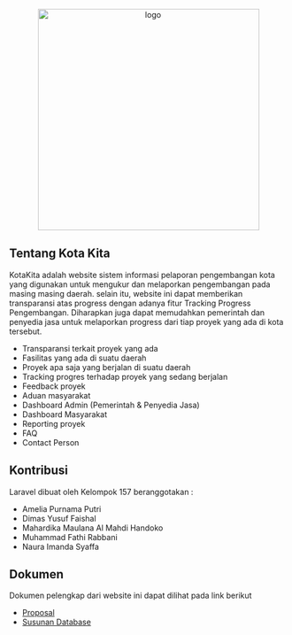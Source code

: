 <p align="center"><img src="https://i.ibb.co/w7pcKkk/logo.png" alt="logo" width="400"></p>

## Tentang Kota Kita

KotaKita adalah website sistem informasi pelaporan pengembangan kota yang digunakan untuk mengukur dan melaporkan pengembangan pada masing masing daerah. selain itu, website ini dapat memberikan transparansi atas progress dengan adanya fitur Tracking Progress Pengembangan. Diharapkan juga dapat memudahkan pemerintah dan penyedia jasa untuk melaporkan progress dari tiap proyek yang ada di kota tersebut.

- Transparansi terkait proyek yang ada
- Fasilitas yang ada di suatu daerah
- Proyek apa saja yang berjalan di suatu daerah
- Tracking progres terhadap proyek yang sedang berjalan
- Feedback proyek
- Aduan masyarakat
- Dashboard Admin (Pemerintah & Penyedia Jasa)
- Dashboard Masyarakat
- Reporting proyek
- FAQ
- Contact Person

## Kontribusi

Laravel dibuat oleh Kelompok 157 beranggotakan :
- Amelia Purnama Putri
- Dimas Yusuf Faishal
- Mahardika Maulana Al Mahdi Handoko
- Muhammad Fathi Rabbani
- Naura Imanda Syaffa

## Dokumen

Dokumen pelengkap dari website ini dapat dilihat pada link berikut
- [Proposal]()
- [Susunan Database]()
